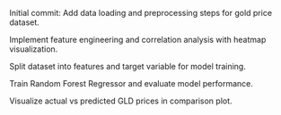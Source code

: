 Initial commit: Add data loading and preprocessing steps for gold price dataset.

Implement feature engineering and correlation analysis with heatmap visualization.

Split dataset into features and target variable for model training.

Train Random Forest Regressor and evaluate model performance.

Visualize actual vs predicted GLD prices in comparison plot.
